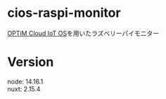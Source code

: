 # cios-raspi-monitor
[OPTiM Cloud IoT OS](https://www.optim.cloud/platform/)を用いたラズベリーパイモニター

# Version
node: 14.16.1  
nuxt: 2.15.4  
